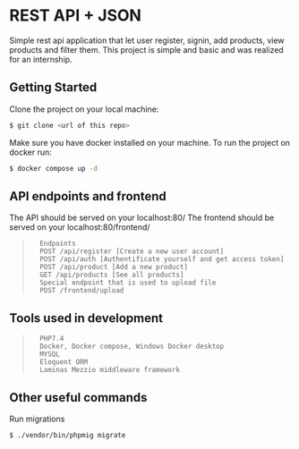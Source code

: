 # REST API + JSON
Simple rest api application that let user register, signin, add products, view products and filter them.
This project is simple and basic and was realized for an internship.

## Getting Started

Clone the project on your local machine:

```bash
$ git clone <url of this repo>
```

Make sure you have docker installed on your machine.
To run the project on docker run:

```bash
$ docker compose up -d
```

## API endpoints and frontend

The API should be served on your localhost:80/
The frontend should be served on your localhost:80/frontend/

> ```
>   Endpoints
>   POST /api/register [Create a new user account]
>   POST /api/auth [Authentificate yourself and get access token]
>   POST /api/product [Add a new product]
>   GET /api/products [See all products]
>   Special endpoint that is used to upload file
>   POST /frontend/upload
> ```

## Tools used in development
> ```
>   PHP7.4
>   Docker, Docker compose, Windows Docker desktop
>   MYSQL
>   Eloquent ORM
>   Laminas Mezzio middleware framework
> ```

## Other useful commands

Run migrations

```bash
$ ./vendor/bin/phpmig migrate
```